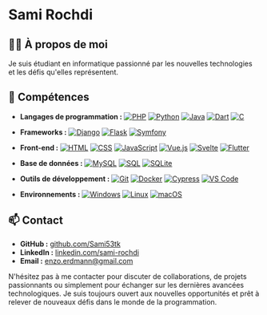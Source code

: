 # Sami Rochdi

## 👨‍💻 À propos de moi

Je suis étudiant en informatique passionné par les nouvelles technologies et les défis qu'elles représentent.

## 🚀 Compétences

- **Langages de programmation :** 
  [![PHP](https://img.shields.io/badge/-PHP-777BB4?style=flat-square&logo=php&logoColor=white)](https://www.php.net/)
  [![Python](https://img.shields.io/badge/-Python-3776AB?style=flat-square&logo=python&logoColor=white)](https://www.python.org/)
  [![Java](https://img.shields.io/badge/-Java-007396?style=flat-square&logo=java&logoColor=white)](https://www.java.com/)
  [![Dart](https://img.shields.io/badge/-Dart-0175C2?style=flat-square&logo=dart&logoColor=white)](https://dart.dev/)
  [![C](https://img.shields.io/badge/-C-A8B9CC?style=flat-square&logo=c&logoColor=white)](https://en.wikipedia.org/wiki/C_(programming_language))

- **Frameworks :** 
  [![Django](https://img.shields.io/badge/-Django-092E20?style=flat-square&logo=django&logoColor=white)](https://www.djangoproject.com/)
  [![Flask](https://img.shields.io/badge/-Flask-000000?style=flat-square&logo=flask&logoColor=white)](https://palletsprojects.com/p/flask/)
  [![Symfony](https://img.shields.io/badge/-Symfony-000000?style=flat-square&logo=symfony&logoColor=white)](https://symfony.com/)

- **Front-end :** 
  [![HTML](https://img.shields.io/badge/-HTML-E34F26?style=flat-square&logo=html5&logoColor=white)](https://developer.mozilla.org/en-US/docs/Web/HTML)
  [![CSS](https://img.shields.io/badge/-CSS-1572B6?style=flat-square&logo=css3&logoColor=white)](https://developer.mozilla.org/en-US/docs/Web/CSS)
  [![JavaScript](https://img.shields.io/badge/-JavaScript-F7DF1E?style=flat-square&logo=javascript&logoColor=black)](https://developer.mozilla.org/en-US/docs/Web/JavaScript)
  [![Vue.js](https://img.shields.io/badge/-Vue.js-4FC08D?style=flat-square&logo=vue.js&logoColor=white)](https://vuejs.org/)
  [![Svelte](https://img.shields.io/badge/-Svelte-FF3E00?style=flat-square&logo=svelte&logoColor=white)](https://svelte.dev/)
  [![Flutter](https://img.shields.io/badge/-Flutter-02569B?style=flat-square&logo=flutter&logoColor=white)](https://flutter.dev/)

- **Base de données :** 
  [![MySQL](https://img.shields.io/badge/-MySQL-4479A1?style=flat-square&logo=mysql&logoColor=white)](https://www.mysql.com/)
  [![SQL](https://img.shields.io/badge/-SQL-003B57?style=flat-square&logo=sql&logoColor=white)](https://en.wikipedia.org/wiki/SQL)
  [![SQLite](https://img.shields.io/badge/-SQLite-003B57?style=flat-square&logo=sqlite&logoColor=white)](https://sqlite.org/)

- **Outils de développement :** 
  [![Git](https://img.shields.io/badge/-Git-F05032?style=flat-square&logo=git&logoColor=white)](https://git-scm.com/)
  [![Docker](https://img.shields.io/badge/-Docker-2496ED?style=flat-square&logo=docker&logoColor=white)](https://www.docker.com/)
  [![Cypress](https://img.shields.io/badge/-Cypress-17202C?style=flat-square&logo=cypress&logoColor=white)](https://www.cypress.io/)
  [![VS Code](https://img.shields.io/badge/-VS%20Code-007ACC?style=flat-square&logo=visual-studio-code&logoColor=white)](https://code.visualstudio.com/)

- **Environnements :** 
  [![Windows](https://img.shields.io/badge/-Windows-0078D6?style=flat-square&logo=windows&logoColor=white)](https://www.microsoft.com/windows)
  [![Linux](https://img.shields.io/badge/-Linux-FCC624?style=flat-square&logo=linux&logoColor=black)](https://www.linux.org/)
  [![macOS](https://img.shields.io/badge/-macOS-000000?style=flat-square&logo=apple&logoColor=white)](https://www.apple.com/macos/)

## 📫 Contact

- **GitHub :** [github.com/Sami53tk](https://github.com/Sami53tk)
- **LinkedIn :** [linkedin.com/sami-rochdi](https://www.linkedin.com/in/sami-rochdi/)
- **Email :** [enzo.erdmann@gmail.com](mailto:rochdi53sami@gmail.com)

N'hésitez pas à me contacter pour discuter de collaborations, de projets passionnants ou simplement pour échanger sur les dernières avancées technologiques. Je suis toujours ouvert aux nouvelles opportunités et prêt à relever de nouveaux défis dans le monde de la programmation.
